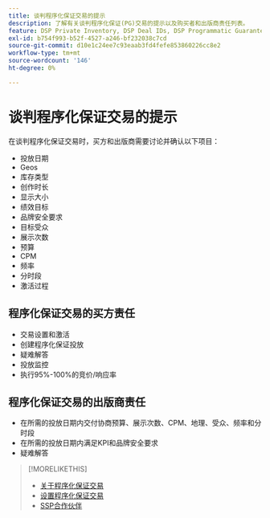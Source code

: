 ```yaml
---
title: 谈判程序化保证交易的提示
description: 了解有关谈判程序化保证(PG)交易的提示以及购买者和出版商责任列表。
feature: DSP Private Inventory, DSP Deal IDs, DSP Programmatic Guaranteed Deals
exl-id: b754f993-b52f-4527-a246-bf232038c7cd
source-git-commit: d10e1c24ee7c93eaab3fd4fefe853860226cc8e2
workflow-type: tm+mt
source-wordcount: '146'
ht-degree: 0%

---
```


# 谈判程序化保证交易的提示

在谈判程序化保证交易时，买方和出版商需要讨论并确认以下项目：

* 投放日期
* Geos
* 库存类型
* 创作时长
* 显示大小
* 绩效目标
* 品牌安全要求
* 目标受众
* 展示次数
* 预算
* CPM
* 频率
* 分时段
* 激活过程

## 程序化保证交易的买方责任

* 交易设置和激活
* 创建程序化保证投放
* 疑难解答
* 投放监控
* 执行95%-100%的竞价/响应率

## 程序化保证交易的出版商责任

* 在所需的投放日期内交付协商预算、展示次数、CPM、地理、受众、频率和分时段
* 在所需的投放日期内满足KPI和品牌安全要求
* 疑难解答

>[!MORELIKETHIS]
>
>* [关于程序化保证交易](programmatic-guaranteed-about.md)
>* [设置程序化保证交易](programmatic-guaranteed-set-up.md)
>* [SSP合作伙伴](ssp-partners.md)

